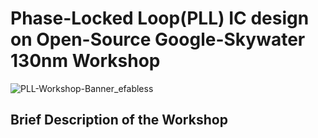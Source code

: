 # Phase-Locked Loop(PLL) IC design on Open-Source Google-Skywater 130nm Workshop

![PLL-Workshop-Banner_efabless](https://user-images.githubusercontent.com/89193562/133880800-c6d948ca-9918-4637-bc68-8d563b887694.png)

## Brief Description of the Workshop
